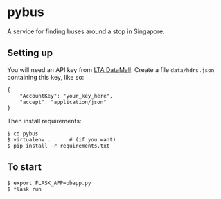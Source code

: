 # pybus

A service for finding buses around a stop in Singapore.

Setting up
----------

You will need an API key from [LTA DataMall](https://www.mytransport.sg/content/mytransport/home/dataMall.html). Create a file `data/hdrs.json` containing this key, like so:

    {
        "AccountKey": "your_key_here",
        "accept": "application/json"
    }

Then install requirements:

    $ cd pybus
    $ virtualenv .      # (if you want)
    $ pip install -r requirements.txt

To start
--------

    $ export FLASK_APP=pbapp.py
    $ flask run


